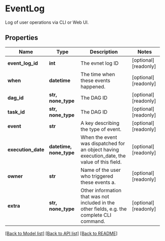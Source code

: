 # EventLog

Log of user operations via CLI or Web UI.
## Properties
Name | Type | Description | Notes
------------ | ------------- | ------------- | -------------
**event_log_id** | **int** | The evnet log ID | [optional] [readonly] 
**when** | **datetime** | The time when these events happened. | [optional] [readonly] 
**dag_id** | **str, none_type** | The DAG ID | [optional] [readonly] 
**task_id** | **str, none_type** | The DAG ID | [optional] [readonly] 
**event** | **str** | A key describing the type of event. | [optional] [readonly] 
**execution_date** | **datetime, none_type** | When the event was dispatched for an object having execution_date, the value of this field.  | [optional] [readonly] 
**owner** | **str** | Name of the user who triggered these events a. | [optional] [readonly] 
**extra** | **str, none_type** | Other information that was not included in the other fields, e.g. the complete CLI command.  | [optional] [readonly] 

[[Back to Model list]](../README.md#documentation-for-models) [[Back to API list]](../README.md#documentation-for-api-endpoints) [[Back to README]](../README.md)


